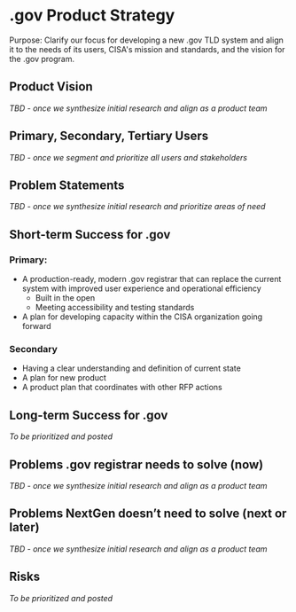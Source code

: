 # .gov Product Strategy
Purpose: Clarify our focus for developing a new .gov TLD system and align it to the needs of its users, CISA's mission and standards, and the vision for the .gov program.

## Product Vision
_TBD - once we synthesize initial research and align as a product team_

## Primary, Secondary, Tertiary Users
_TBD - once we segment and prioritize all users and stakeholders_

## Problem Statements
_TBD - once we synthesize initial research and prioritize areas of need_

## Short-term Success for .gov
### Primary:
* A production-ready, modern .gov registrar that can replace the current system with improved user experience and operational efficiency
  * Built in the open
  * Meeting accessibility and testing standards
* A plan for developing capacity within the CISA organization going forward

### Secondary
* Having a clear understanding and definition of current state
* A plan for new product 
* A product plan that coordinates with other RFP actions

## Long-term Success for .gov
_To be prioritized and posted_

## Problems .gov registrar needs to solve (now)
_TBD - once we synthesize initial research and align as a product team_

## Problems NextGen doesn’t need to solve (next or later)
_TBD - once we synthesize initial research and align as a product team_

## Risks
_To be prioritized and posted_

